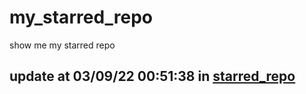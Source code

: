 # my_starred_repo
show me my starred repo

update at 03/09/22 00:51:38 in [starred_repo](./index.html)
---

